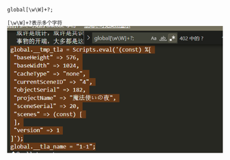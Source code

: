 `global[\w\W]+?;`

`[\w\W]+?表示多个字符`
![图 1](images/ec16a318c3a5949563686e90d7478b5e50f1dfd77c890b8915c351370a620335.png)
